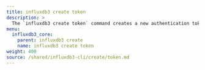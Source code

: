 ```yaml
---
title: influxdb3 create token
description: >
  The `influxdb3 create token` command creates a new authentication token.
menu:
  influxdb3_core:
    parent: influxdb3 create
    name: influxdb3 create token
weight: 400
source: /shared/influxdb3-cli/create/token.md
---
```


<!--
The content of this file is at content/shared/influxdb3-cli/create/token.md
-->
